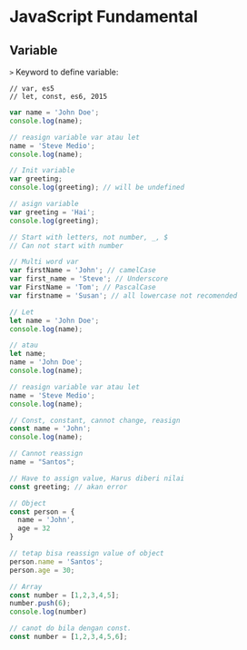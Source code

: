 # JavaScript Fundamental

## Variable

```>``` Keyword to define variable:

```
// var, es5 
// let, const, es6, 2015
```

```javascript
var name = 'John Doe';
console.log(name);

// reasign variable var atau let
name = 'Steve Medio';
console.log(name);

// Init variable
var greeting;
console.log(greeting); // will be undefined

// asign variable
var greeting = 'Hai';
console.log(greeting);

// Start with letters, not number, _, $
// Can not start with number

// Multi word var
var firstName = 'John'; // camelCase
var first_name = 'Steve'; // Underscore
var FirstName = 'Tom'; // PascalCase
var firstname = 'Susan'; // all lowercase not recomended
```



```javascript
// Let
let name = 'John Doe';
console.log(name);

// atau
let name;
name = 'John Doe';
console.log(name);

// reasign variable var atau let
name = 'Steve Medio';
console.log(name);

// Const, constant, cannot change, reasign
const name = 'John';
console.log(name);

// Cannot reassign
name = "Santos";

// Have to assign value, Harus diberi nilai
const greeting; // akan error

// Object
const person = {
  name = 'John',
  age = 32
}

// tetap bisa reassign value of object
person.name = 'Santos';
person.age = 30;

// Array
const number = [1,2,3,4,5];
number.push(6);
console.log(number)

// canot do bila dengan const.
const number = [1,2,3,4,5,6];
```